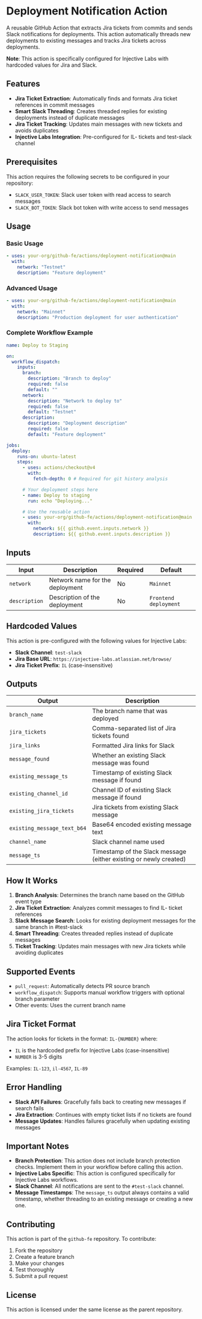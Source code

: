# Deployment Notification Action

A reusable GitHub Action that extracts Jira tickets from commits and sends Slack notifications for deployments. This action automatically threads new deployments to existing messages and tracks Jira tickets across deployments.

**Note**: This action is specifically configured for Injective Labs with hardcoded values for Jira and Slack.

## Features

- **Jira Ticket Extraction**: Automatically finds and formats Jira ticket references in commit messages
- **Smart Slack Threading**: Creates threaded replies for existing deployments instead of duplicate messages
- **Jira Ticket Tracking**: Updates main messages with new tickets and avoids duplicates
- **Injective Labs Integration**: Pre-configured for IL- tickets and test-slack channel

## Prerequisites

This action requires the following secrets to be configured in your repository:

- `SLACK_USER_TOKEN`: Slack user token with read access to search messages
- `SLACK_BOT_TOKEN`: Slack bot token with write access to send messages

## Usage

### Basic Usage

```yaml
- uses: your-org/github-fe/actions/deployment-notification@main
  with:
    network: "Testnet"
    description: "Feature deployment"
```

### Advanced Usage

```yaml
- uses: your-org/github-fe/actions/deployment-notification@main
  with:
    network: "Mainnet"
    description: "Production deployment for user authentication"
```

### Complete Workflow Example

```yaml
name: Deploy to Staging

on:
  workflow_dispatch:
    inputs:
      branch:
        description: "Branch to deploy"
        required: false
        default: ""
      network:
        description: "Network to deploy to"
        required: false
        default: "Testnet"
      description:
        description: "Deployment description"
        required: false
        default: "Feature deployment"

jobs:
  deploy:
    runs-on: ubuntu-latest
    steps:
      - uses: actions/checkout@v4
        with:
          fetch-depth: 0 # Required for git history analysis

      # Your deployment steps here
      - name: Deploy to staging
        run: echo "Deploying..."

      # Use the reusable action
      - uses: your-org/github-fe/actions/deployment-notification@main
        with:
          network: ${{ github.event.inputs.network }}
          description: ${{ github.event.inputs.description }}
```

## Inputs

| Input         | Description                     | Required | Default               |
| ------------- | ------------------------------- | -------- | --------------------- |
| `network`     | Network name for the deployment | No       | `Mainnet`             |
| `description` | Description of the deployment   | No       | `Frontend deployment` |

## Hardcoded Values

This action is pre-configured with the following values for Injective Labs:

- **Slack Channel**: `test-slack`
- **Jira Base URL**: `https://injective-labs.atlassian.net/browse/`
- **Jira Ticket Prefix**: `IL` (case-insensitive)

## Outputs

| Output                      | Description                                                       |
| --------------------------- | ----------------------------------------------------------------- |
| `branch_name`               | The branch name that was deployed                                 |
| `jira_tickets`              | Comma-separated list of Jira tickets found                        |
| `jira_links`                | Formatted Jira links for Slack                                    |
| `message_found`             | Whether an existing Slack message was found                       |
| `existing_message_ts`       | Timestamp of existing Slack message if found                      |
| `existing_channel_id`       | Channel ID of existing Slack message if found                     |
| `existing_jira_tickets`     | Jira tickets from existing Slack message                          |
| `existing_message_text_b64` | Base64 encoded existing message text                              |
| `channel_name`              | Slack channel name used                                           |
| `message_ts`                | Timestamp of the Slack message (either existing or newly created) |

## How It Works

1. **Branch Analysis**: Determines the branch name based on the GitHub event type
2. **Jira Ticket Extraction**: Analyzes commit messages to find IL- ticket references
3. **Slack Message Search**: Looks for existing deployment messages for the same branch in #test-slack
4. **Smart Threading**: Creates threaded replies instead of duplicate messages
5. **Ticket Tracking**: Updates main messages with new Jira tickets while avoiding duplicates

## Supported Events

- `pull_request`: Automatically detects PR source branch
- `workflow_dispatch`: Supports manual workflow triggers with optional branch parameter
- Other events: Uses the current branch name

## Jira Ticket Format

The action looks for tickets in the format: `IL-{NUMBER}` where:

- `IL` is the hardcoded prefix for Injective Labs (case-insensitive)
- `NUMBER` is 3-5 digits

Examples: `IL-123`, `il-4567`, `IL-89`

## Error Handling

- **Slack API Failures**: Gracefully falls back to creating new messages if search fails
- **Jira Extraction**: Continues with empty ticket lists if no tickets are found
- **Message Updates**: Handles failures gracefully when updating existing messages

## Important Notes

- **Branch Protection**: This action does not include branch protection checks. Implement them in your workflow before calling this action.
- **Injective Labs Specific**: This action is configured specifically for Injective Labs workflows.
- **Slack Channel**: All notifications are sent to the `#test-slack` channel.
- **Message Timestamps**: The `message_ts` output always contains a valid timestamp, whether threading to an existing message or creating a new one.

## Contributing

This action is part of the `github-fe` repository. To contribute:

1. Fork the repository
2. Create a feature branch
3. Make your changes
4. Test thoroughly
5. Submit a pull request

## License

This action is licensed under the same license as the parent repository.

